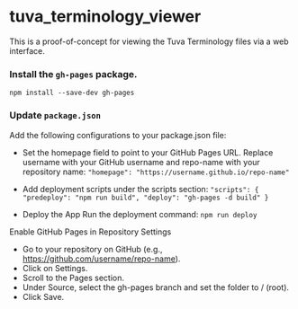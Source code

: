 # tuva_terminology_viewer

This is a proof-of-concept for viewing the Tuva Terminology files via a web interface. 

### Install the `gh-pages` package.

`npm install --save-dev gh-pages`

### Update `package.json`

Add the following configurations to your package.json file:

- Set the homepage field to point to your GitHub Pages URL. Replace username with your GitHub username and repo-name with your repository name:
`"homepage": "https://username.github.io/repo-name"`

- Add deployment scripts under the scripts section:
`"scripts": {
  "predeploy": "npm run build",
  "deploy": "gh-pages -d build"
}`

- Deploy the App
Run the deployment command:
`npm run deploy`

Enable GitHub Pages in Repository Settings  
- Go to your repository on GitHub (e.g., https://github.com/username/repo-name).
- Click on Settings.
- Scroll to the Pages section.
- Under Source, select the gh-pages branch and set the folder to / (root).
- Click Save.
